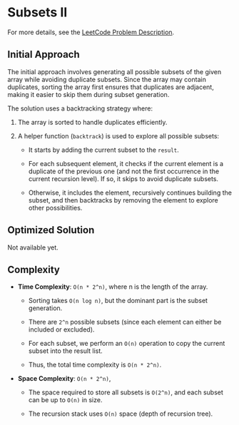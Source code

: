 # Subsets II

For more details, see the [LeetCode Problem Description](https://leetcode.com/problems/subsets-ii/description/).

## Initial Approach

The initial approach involves generating all possible subsets of the given array while avoiding duplicate subsets. Since the array may contain duplicates, sorting the array first ensures that duplicates are adjacent, making it easier to skip them during subset generation.

The solution uses a backtracking strategy where:

1. The array is sorted to handle duplicates efficiently.

1. A helper function (`backtrack`) is used to explore all possible subsets:

   - It starts by adding the current subset to the `result`.

   - For each subsequent element, it checks if the current element is a duplicate of the previous one (and not the first occurrence in the current recursion level). If so, it skips to avoid duplicate subsets.

   - Otherwise, it includes the element, recursively continues building the subset, and then backtracks by removing the element to explore other possibilities.

## Optimized Solution

Not available yet.

## Complexity

- **Time Complexity**: `O(n * 2^n)`, where n is the length of the array.

  - Sorting takes `O(n log n)`, but the dominant part is the subset generation.

  - There are `2^n` possible subsets (since each element can either be included or excluded).

  - For each subset, we perform an `O(n)` operation to copy the current subset into the result list.

  - Thus, the total time complexity is `O(n * 2^n)`.

- **Space Complexity**: `O(n * 2^n)`,

  - The space required to store all subsets is `O(2^n)`, and each subset can be up to `O(n)` in size.

  - The recursion stack uses `O(n)` space (depth of recursion tree).
